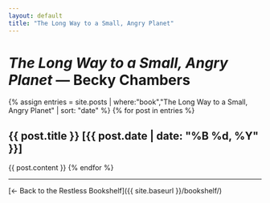 ```yaml
---
layout: default
title: "The Long Way to a Small, Angry Planet"
---
```


# ***The Long Way to a Small, Angry Planet*** — Becky Chambers

{% assign entries = site.posts | where:"book","The Long Way to a Small, Angry Planet" | sort: "date" %}
{% for post in entries %}
  <h2 id="{{ post.slug }}">
    {{ post.title }} <span class="post-date">[{{ post.date | date: "%B %d, %Y" }}]</span>
  </h2>
  {{ post.content }}
{% endfor %}

---

[← Back to the Restless Bookshelf]({{ site.baseurl }}/bookshelf/)

